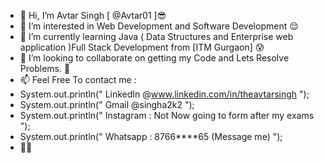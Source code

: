 - 👋 Hi, I’m Avtar Singh [ @Avtar01 ]😎
- 👀 I’m interested in Web Development and Software Development 😌
- 🌱 I’m currently learning Java ( Data Structures and Enterprise web application )Full Stack Development from [ITM Gurgaon] 😰
- 💞️ I’m looking to collaborate on getting my Code and Lets Resolve Problems. 😤
- 📫 Feel Free To contact me : 
- System.out.println(" LinkedIn @www.linkedin.com/in/theavtarsingh ");
- System.out.println(" Gmail  @singha2k2 ");
- System.out.println(" Instagram : Not Now going to form after my exams ");
- System.out.println(" Whatsapp : 8766****65 (Message me) ");
- 😤🎩

<!---
Avtar01/Avtar01 is a ✨ special ✨ repository because its `README.md` (this file) appears on your GitHub profile.
You can click the Preview link to take a look at your changes.
--->

